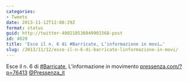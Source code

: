 ```yaml
---
categories:
- Tweets
date: 2013-11-12T12:08:29Z
format: status
guid: http://twitter-400218536049901568-post
id: 4820
title: 'Esce il n. 6 di #Barricate, L’informazione in movi…'
slug: /2013/11/12/esce-il-n-6-di-barricate-linformazione-in-movi/
---
```


Esce il n. 6 di [#Barricate](http://twitter.com/search?q=%23Barricate), L’informazione in movimento [pressenza.com/?p=76413](http://www.pressenza.com/?p=76413) [@Pressenza_it](http://twitter.com/Pressenza_it)